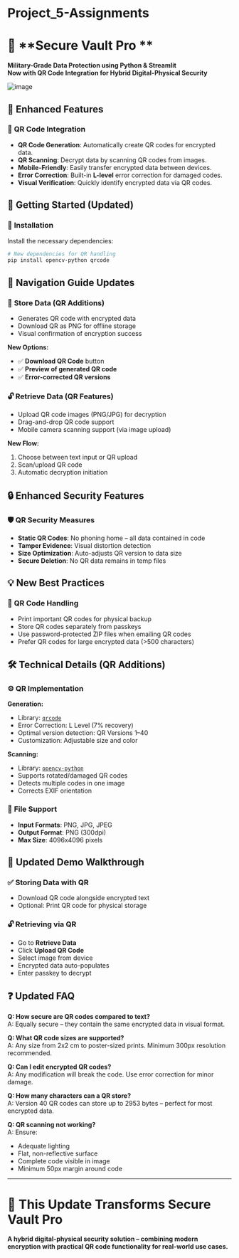 # Project_5-Assignments 

# 🔐 **Secure Vault Pro **  
**Military-Grade Data Protection using Python & Streamlit**  
**Now with QR Code Integration for Hybrid Digital-Physical Security**

![image](https://github.com/user-attachments/assets/caf41922-df46-41ea-9323-ea742ec7f319)


## 🌟 **Enhanced Features**

### 🔳 **QR Code Integration**
- **QR Code Generation**: Automatically create QR codes for encrypted data.
- **QR Scanning**: Decrypt data by scanning QR codes from images.
- **Mobile-Friendly**: Easily transfer encrypted data between devices.
- **Error Correction**: Built-in **L-level** error correction for damaged codes.
- **Visual Verification**: Quickly identify encrypted data via QR codes.


## 🚀 **Getting Started (Updated)**

### 🧩 **Installation**
Install the necessary dependencies:

```bash
# New dependencies for QR handling
pip install opencv-python qrcode
```

## 🧭 **Navigation Guide Updates**

### 🔐 **Store Data (QR Additions)**
- Generates QR code with encrypted data
- Download QR as PNG for offline storage
- Visual confirmation of encryption success

**New Options:**
- ✅ **Download QR Code** button
- ✅ **Preview of generated QR code**
- ✅ **Error-corrected QR versions**

### 🔓 **Retrieve Data (QR Features)**
- Upload QR code images (PNG/JPG) for decryption
- Drag-and-drop QR code support
- Mobile camera scanning support (via image upload)

**New Flow:**
1. Choose between text input or QR upload
2. Scan/upload QR code
3. Automatic decryption initiation


## 🔒 **Enhanced Security Features**

### 🛡️ **QR Security Measures**
- **Static QR Codes**: No phoning home – all data contained in code
- **Tamper Evidence**: Visual distortion detection
- **Size Optimization**: Auto-adjusts QR version to data size
- **Secure Deletion**: No QR data remains in temp files

## 💡 **New Best Practices**

### 📌 **QR Code Handling**
- Print important QR codes for physical backup
- Store QR codes separately from passkeys
- Use password-protected ZIP files when emailing QR codes
- Prefer QR codes for large encrypted data (>500 characters)


## 🛠️ **Technical Details (QR Additions)**

### ⚙️ **QR Implementation**
**Generation:**
- Library: [`qrcode`](https://pypi.org/project/qrcode/)
- Error Correction: L Level (7% recovery)
- Optimal version detection: QR Versions 1–40
- Customization: Adjustable size and color

**Scanning:**
- Library: [`opencv-python`](https://pypi.org/project/opencv-python/)
- Supports rotated/damaged QR codes
- Detects multiple codes in one image
- Corrects EXIF orientation


### 📁 **File Support**
- **Input Formats**: PNG, JPG, JPEG
- **Output Format**: PNG (300dpi)
- **Max Size**: 4096x4096 pixels


## 🎥 **Updated Demo Walkthrough**

### ✅ **Storing Data with QR**
- Download QR code alongside encrypted text
- Optional: Print QR code for physical storage

### 🔓 **Retrieving via QR**
- Go to **Retrieve Data**
- Click **Upload QR Code**
- Select image from device
- Encrypted data auto-populates
- Enter passkey to decrypt

## ❓ **Updated FAQ**

**Q: How secure are QR codes compared to text?**  
A: Equally secure – they contain the same encrypted data in visual format.

**Q: What QR code sizes are supported?**  
A: Any size from 2x2 cm to poster-sized prints. Minimum 300px resolution recommended.

**Q: Can I edit encrypted QR codes?**  
A: Any modification will break the code. Use error correction for minor damage.

**Q: How many characters can a QR store?**  
A: Version 40 QR codes can store up to 2953 bytes – perfect for most encrypted data.

**Q: QR scanning not working?**  
A: Ensure:
- Adequate lighting
- Flat, non-reflective surface
- Complete code visible in image
- Minimum 50px margin around code

---

# 🔐 **This Update Transforms Secure Vault Pro**
**A hybrid digital-physical security solution – combining modern encryption with practical QR code functionality for real-world use cases.**
